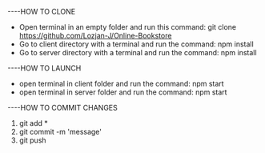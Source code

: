 ----HOW TO CLONE

- Open terminal in an empty folder and run this command: git clone https://github.com/Lozjan-J/Online-Bookstore
- Go to client directory with a terminal and run the command: npm install
- Go to server directory with a terminal and run the command: npm install
 
----HOW TO LAUNCH
 
 - open terminal in client folder and run the command: npm start
 - open terminal in server folder and run the command: npm start

----HOW TO COMMIT CHANGES

1) git add *
2) git commit -m 'message'
3) git push
